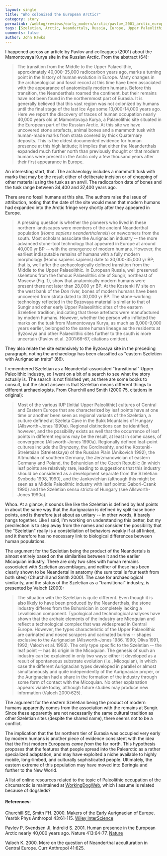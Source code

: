 ```yaml
---
layout: single 
title: "Who colonized the European Arctic?" 
category: story
permalink: /weblog/reviews/early_modern/arctic/pavlov_2001_arctic_europe.html
tags: [Szeletian, Arctic, Neandertals, Russia, Europe, Upper Paleolithic] 
comments: false 
author: John Hawks 
---
```


<p>
I happened across an article by Pavlov and colleagues (2001) about the Mamontovaya Kurya site in the Russian Arctic. From the abstract (64): 
</p>

<blockquote>The transition from the Middle to the Upper Palaeolithic, approximately 40,000-35,000 radiocarbon years ago, marks a turning point in the history of human evolution in Europe. Many changes in the archaeological and fossil record at this time have been associated with the appearance of anatomically modern humans. Before this transition, the Neanderthals roamed the continent, but their remains have not been found in the northernmost part of Eurasia. It is generally believed that this vast region was not colonized by humans until the final stage of the last Ice Age some 13,000-14,000 years ago. Here we report the discovery of traces of human occupation nearly 40,000 years old at Mamontovaya Kurya, a Palaeolithic site situated in the European part of the Russian Arctic. At this site we have uncovered stone artefacts, animal bones and a mammoth tusk with human-made marks from strata covered by thick Quaternary deposits. This is the oldest documented evidence for human presence at this high latitude; it implies that either the Neanderthals expanded much further north than previously thought or that modern humans were present in the Arctic only a few thousand years after their first appearance in Europe. </blockquote>

<p>
An interesting start, that. The archaeology includes a mammoth tusk with marks that may be the result either of deliberate incision or of chopping of other material using the tusk as an anvil. The radiocarbon date of bones and the tusk range between 34,400 and 37,400 years ago. 
</p>

<p>
There are no fossil humans at this site. The authors raise the issue of attribution, noting that the date of the site would mean that modern humans had expanded into the Arctic fringe very shortly after they appeared in Europe. 
</p>

<blockquote>A pressing question is whether the pioneers who lived in these northern landscapes were members of the ancient Neanderthal population (<i>Homo sapiens neanderthalensis</i>) or newcomers from the south. Most scholars associate the Aurignacian industry -- the more advanced stone-tool technology that appeared in Europe at around 40,000 yr BP -- with the emergence of modern humans. However, the earliest indisputable remains of humans with a fully modern morphology (Homo sapiens sapiens) date to 30,000-35,000 yr BP; that is, well after the archaeologically defined transition from the Middle to the Upper Palaeolithic. In European Russia, well preserved skeletons from the famous Palaeolithic site of Sungir, northeast of Moscow (Fig. 1), show that anatomically modern humans were present there not later than 28,000 yr BP. At the Kostenki IV site on the west bank of the Don river, bones of modern humans have been uncovered from strata dated to 30,000 yr BP. The stone-working technology reflected in the Byzovaya material is similar to that of Sungir and other early Upper Palaeolithic sites of the eastern Szeletien tradition, indicating that these artefacts were manufactured by modern humans. However, whether the person who inflicted the marks on the tusk from Mamontovaya Kurya, as much as 8,000-9,000 years earlier, belonged to the same human lineage as the residents at Byzovaya and other Palaeolithic sites further to the south is more uncertain (Pavlov et al. 2001:66-67, citations omitted). </blockquote>

<p>
They also relate the site extensively to the Byzovaya site in the preceding paragraph, noting the archaeology has been classified as "eastern Szeletien with Aurignacian traits" (66). 
</p>

<p>
I remembered Szeletian as a Neandertal-associated "transitional" Upper Paleolithic industry, so I went on a bit of a search to see what the story actually is. The search is not finished yet, as there are some books to consult, but the short answer is that Szeletian means different things to different archaeologists. From Churchill and Smith (2000:75, citations in original):
</p>

<blockquote>Most of the various IUP [Initial Upper Paleolithic] cultures of Central and Eastern Europe that are characterized by leaf points have at one time or another been seen as regional variants of the Szeletian, a culture defined at Szeleta Cave in the Bukk Mountains of Hungary (Allsworth-Jones 1990a). Regional distinctions can be identified, however, and the possibility exists as well that the occurrence of leaf points in different regions may be the result, at least in some cases, of convergence (Allsworth-Jones 1990a). Regionally defined leaf-point cultures include the Brynzeny, the Gordineshty, and the Kostenki-Streletsian (Streletskaya) of the Russian Plain (Anikovich 1992), the Altmuhlian of southern Germany, the Jerzmanowician of eastern Germany and Poland, the Bohunician of the Czech Republic (in which leaf points are relatively rare, leading to suggestions that this industry should be considered as a development separate from the Szeletian: Svoboda 1998, 1990), and the Jankovichian (although this might be seen as a Middle Paleolithic industry with leaf points: Gabori-Csank 1990) and the Szeletian sensu stricto of Hungary (see Allsworth-Jones 1990a). </blockquote>

<p>
Whoa. At a glance, it sounds like like the Szeletian is defined by leaf points in about the same way that the Aurignacian is defined by split-base bone points, and is therefore just about as unitary -- in other words, it barely hangs together. Like I said, I'm working on understanding this better, but my predilection is to step away from the names and consider the possibility that the "Szeletian" really is a constellation of behaviors weakly if at all linked, and it therefore has no necessary link to biological differences between human populations. 
</p>

<p>
The argument for the Szeletian being the product of the Neandertals is almost entirely based on the similarities between it and the earlier Micoquian industry. There are only two sites with human remains associated with Szeletian assemblages, and neither of these has been clearly shown to be Neandertal in anatomy (the sum total is four teeth from both sites) (Churchill and Smith 2000). The case for archaeological similarity, and the status of the Szeletian as a "transitional" industry, is presented by Valoch (2000): 
</p>

<blockquote>The situation with the Szeletian is quite different. Even though it is also likely to have been produced by the Neanderthals, the stone industry differes from the Bohunician in completely lacking a Levalloisian component. Typological and technological analyses have shown that the archaic elements of the industry are Micoquian and reflect a technological complex that was widespread in Central Europe. However, the types characteristic of the Upper Palaeolithic are carinated and nosed scrapers and carinated burins -- shapes exclusive to the Aurignacian (Allsworth-Jones 1986, 1990; Oliva 1991, 1992; Valoch et al. 1993). The only type specific to the Szeletian -- the leaf point -- has its origin in the Micoquian. The genesis of such an industry can be explained in only two ways: either it developed as a result of spontaneous substrate evolution (i.e., Micoquian), in which case the different Aurignacian types developed in parallel or almost simultaneously and quite independently of the Aurignacian proper, or the Aurignacian had a share in the formation of the industry through some form of contact with the Micoquian. No other explanation appears viable today, although future studies may produce new information (Valoch 2000:625). </blockquote>

<p>
The argument for the eastern Szeletian being the product of modern humans apparently comes from the association with the remains at Sungir. Since these apparently are not necessarily the same cultural tradition as other Szeletian sites (despite the shared name), there seems not to be a conflict. 
</p>

<p>
The implication that the far northern tier of Eurasia was occupied very early by modern humans is another piece of evidence consistent with the idea that the first modern Europeans <i>came from</i> the far north. This hypothesis proposes that the features that people spread into the Palearctic as a rather specialized adaptation, and may have exploited a niche available to highly mobile, long-limbed, and culturally sophisticated people. Ultimately, the eastern extreme of this population may have moved into Beringia and further to the New World. 
</p>

<p>
A list of online resources related to the topic of Paleolithic occupation of the circumarctic is maintained at <a href="http://www.workingdogweb.com/Paleolithic.htm">WorkingDogWeb</a>, which I assume is related because of dogsleds?
</p>

<h4>References:</h4>

<p class="cite">Churchill SE, Smith FH. 2000. Makers of the Early Aurignacian of Europe. Yearbk Phys Anthropol 43:61-115. <a href="http://www3.interscience.wiley.com.proxy.lib.umich.edu/cgi-bin/abstract/78002327/ABSTRACT">Wiley InterScience</a></p>

<p class="cite">Pavlov P, Svendsen JI, Indrelid S. 2001. Human presence in the European Arctic nearly 40,000 years ago. Nature 413:64-77. <a href="http://www.nature.com/cgi-taf/DynaPage.taf?file=/nature/journal/v413/n6851/full/413064a0_fs.html">Nature</a></p>

<p class="cite">Valoch K. 2000. More on the question of Neanderthal acculturation in Central Europe. Curr Anthropol 41:625. </p>

